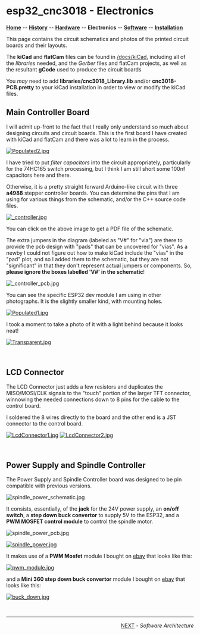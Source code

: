# esp32_cnc3018 - Electronics

**[Home](readme.md)** --
**[History](history.md)** --
**[Hardware](hardware.md)** --
**Electronics** --
**[Software](software.md)** --
**[Installation](installation.md)**


This page contains the circuit schematics and photos of the printed
circuit boards and their layouts.

The **kiCad** and **flatCam** files can be found in [/docs/kiCad](kiCad), including
all of the *libraries* needed, and the *Gerber* files and flatCam projects, as well
as the resultant **gCode** used to produce the circuit boards

You *may* need to add **libraries/cnc3018_Library.lib** and/or **cnc3018-PCB.pretty**
to your kiCad installation in order to view or modify the kiCad files.


## Main Controller Board

I will admit up-front to the fact that I really only understand so much
about designing circuits and circuit boards.   This is the first board I
have created with kiCad and flatCam and there was a lot to learn in the
process.

[![Populated2.jpg](images/Populated2.jpg)](images/Populated2_large.jpg)

I have tried to put *filter capacitors* into the circuit appropriately,
particularly for the 74HC165 switch processing, but I think I am still
short some 100nf capacitors here and there.

Otherwise, it is a pretty straight forward Arduino-like circuit
with three **a4988** stepper controller boards.  You can determine
the pins that I am using for various things from the schematic, and/or
the C++ source code files.

[![_controller.jpg](images/_controller.jpg)](images/_controller.pdf)

You can click on the above image to get a PDF file of the schematic.

The extra jumpers in the diagram (labeled as "V#" for "via") are there
to provide the pcb design with "pads" that can be uncovered for "vias".
As a newby I could not figure out how to make kiCad include the "vias" in the
"pad" plot, and so I added them to the schematic, but they are not
"significant" in that they don't represent actual jumpers or components.
So, **please ignore the boxes labelled 'V#' in the schematic**!


![_controller_pcb.jpg](images/_controller_pcb.jpg)

You can see the specific ESP32 dev module I am using in other photographs.
It is the slightly smaller kind, with mounting holes.

[![Populated1.jpg](images/Populated1.jpg)](images/Populated1_large.jpg)

I took a moment to take a photo of it with a light behind because it looks neat!

[![Transparent.jpg](images/Transparent.jpg)](images/Transparent_large.jpg)


<br>

## LCD Connector

The LCD Connector just adds a few resistors and duplicates
the MISO/MOSI/CLK signals to the "touch" portion of the larger
TFT connector, winnowing the needed connections down to 8 pins
for the cable to the control board.

I soldered the 8 wires directly to the board and the other
end is a JST connector to the control board.

[![LcdConnector1.jpg](images/LcdConnector1.jpg)](images/LcdConnector1_large.jpg)
[![LcdConnector2.jpg](images/LcdConnector2.jpg)](images/LcdConnector2_large.jpg)

<br>

## Power Supply and Spindle Controller

The Power Supply and Spindle Controller board was designed to be pin compatible
with previous versions.

![spindle_power_schematic.jpg](images/spindle_power_schematic.jpg)

It consists, essentially, of the **jack** for the 24V power supply, an
**on/off switch**, a **step down buck convertor** to supply 5V to the
ESP32, and a **PWM MOSFET control module** to control the spindle motor.

![spindle_power_pcb.jpg](images/spindle_power_pcb.jpg)

[![spindle_power.jpg](images/spindle_power.jpg)](images/spindle_power_large.jpg)

It makes use of a **PWM Mosfet** module I bought on
[ebay](https://www.ebay.com/itm/292509712137)
that looks like this:


[![pwm_module.jpg](images/pwm_module.jpg)](images/pwm_module_large.jpg)


and a **Mini 360 step down buck convertor** module I bought on
[ebay](https://www.ebay.com/itm/223048616138)
that looks like this:

[![buck_down.jpg](images/buck_down.jpg)](images/buck_down_large.jpg)


<br>
<hr>
<div style="text-align: right">
<a href='software.md'>NEXT</a><i> - Software Architecture</i>
</div>